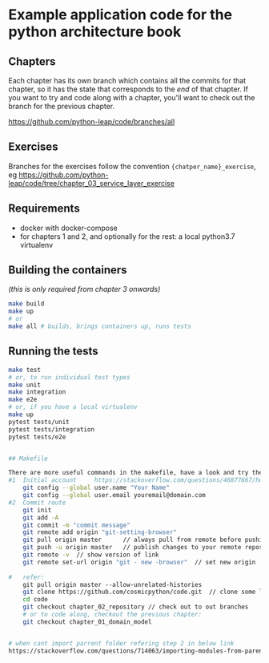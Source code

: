 # Example application code for the python architecture book

## Chapters

Each chapter has its own branch which contains all the commits for that chapter,
so it has the state that corresponds to the _end_ of that chapter.  If you want
to try and code along with a chapter, you'll want to check out the branch for the
previous chapter.

https://github.com/python-leap/code/branches/all


## Exercises

Branches for the exercises follow the convention `{chatper_name}_exercise`, eg 
https://github.com/python-leap/code/tree/chapter_03_service_layer_exercise


## Requirements

* docker with docker-compose
* for chapters 1 and 2, and optionally for the rest: a local python3.7 virtualenv


## Building the containers

_(this is only required from chapter 3 onwards)_

```sh
make build
make up
# or
make all # builds, brings containers up, runs tests
```

## Running the tests

```sh
make test
# or, to run individual test types
make unit
make integration
make e2e
# or, if you have a local virtualenv
make up
pytest tests/unit
pytest tests/integration
pytest tests/e2e


## Makefile

There are more useful commands in the makefile, have a look and try them out.
#1	Initial account		https://stackoverflow.com/questions/46877667/how-to-push-a-new-initial-project-to-github-using-vs-code																								
	git config --global user.name "Your Name"																																			
	git config --global user.email youremail@domain.com																																																																						
#2	Commit route																																
	git init		                                                           																// start tracking current directory																	
	git add -A																		// add all files in current directory to staging area, making them available for commit																	
	git commit -m "commit message"        																		 // commit your changes																	
	git remote add origin "git-setting-browser"																		 // add remote repository URL which contains the required details																	
	git pull origin master      // always pull from remote before pushing					
	git push -u origin master	// publish changes to your remote repository								
	git remote -v  // show version of link 																	
	git remote set-url origin "git - new -browser"	// set new origin 																															
																																				
#	refer: 			
	git pull origin master --allow-unrelated-histories								
	git clone https://github.com/cosmicpython/code.git	// clone some link / checkout to current work space
	cd code											
	git checkout chapter_02_repository // check out to out branches				
	# or to code along, checkout the previous chapter:																
	git checkout chapter_01_domain_model																																			


# when cant import parrent folder refering step 2 in below link
https://stackoverflow.com/questions/714063/importing-modules-from-parent-folder
